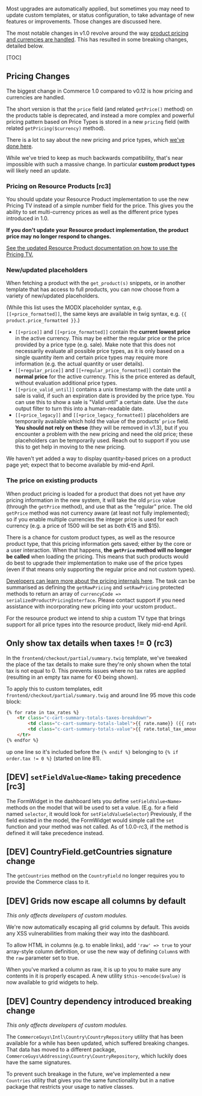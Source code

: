 Most upgrades are automatically applied, but sometimes you may need to update custom templates, or status configuration, to take advantage of new features or improvements. Those changes are discussed here.

The most notable changes in v1.0 revolve around the way [product pricing and currencies are handled](../Products/Price_Types). This has resulted in some breaking changes, detailed below.

[TOC]

## Pricing Changes

The biggest change in Commerce 1.0 compared to v0.12 is how pricing and currencies are handled. 

The short version is that the `price` field (and related `getPrice()` method) on the products table is deprecated, and instead a more complex and powerful pricing pattern based on Price Types is stored in a new `pricing` field (with related `getPricing($currency)` method). 

There is a lot to say about the new pricing and price types, which [we've done here](../Products/Price_Types). 

While we've tried to keep as much backwards compatibility, that's near impossible with such a massive change. In particular **custom product types** will likely need an update. 

### Pricing on Resource Products [rc3]

You should update your Resource Product implementation to use the new Pricing TV instead of a simple number field for the price. This gives you the ability to set multi-currency prices as well as the different price types introduced in 1.0. 

**If you don't update your Resource product implementation, the product price may no longer respond to changes.**

[See the updated Resource Product documentation on how to use the Pricing TV.](../Product_Catalog/Resource)

### New/updated placeholders

When fetching a product with the `get_product(s)` snippets, or in another template that has access to full products, you can now choose from a variety of new/updated placeholders. 

(While this list uses the MODX placeholder syntax, e.g. `[[+price_formatted]]`, the same keys are available in twig syntax, e.g. `{{ product.price_formatted }}`.)

- `[[+price]]` and `[[+price_formatted]]` contain the **current lowest price** in the active currency. This may be either the regular price or the price provided by a price type (e.g. sale). Make note that this does not necessarily evaluate all possible price types, as it is only based on a single quantity item and certain price types may require more information (e.g. the actual quantity or user details).
- `[[+regular_price]]` and `[[+regular_price_formatted]]` contain the **normal price** for the active currency. This is the price entered as default, without evaluation additional price types. 
- `[[+price_valid_until]]` contains a unix timestamp with the date until a sale is valid, if such an expiration date is provided by the price type. You can use this to show a sale is "Valid until" a certain date. Use the `date` output filter to turn this into a human-readable date. 
- `[[+price_legacy]]` and `[[+price_legacy_formatted]]` placeholders are temporarily available which hold the value of the products' `price` field. **You should not rely on these** (they will be removed in v1.3), but if you encounter a problem with the new pricing and need the old price; these placeholders can be temporarily used. Reach out to support if you use this to get help in moving to the new pricing.

We haven't yet added a way to display quantity-based prices on a product page yet; expect that to become available by mid-end April.

### The price on existing products

When product pricing is loaded for a product that does not yet have _any_ pricing information in the new system, it will take the old `price` value (through the `getPrice` method), and use that as the "regular" price. The old `getPrice` method was not currency aware (at least not fully implemented); so if you enable multiple currencies the integer price is used for each currency (e.g. a price of 1500 will be set as both €15 and $15). 

There is a chance for custom product types, as well as the resource product type, that this pricing information gets saved; either by the core or a user interaction. When that happens, **the `getPrice` method will no longer be called** when loading the pricing. This means that such products would do best to upgrade their implementation to make use of the price types (even if that means only supporting the regular price and not custom types). 

[Developers can learn more about the pricing internals here](../Developer/Products/Pricing). The task can be summarised as defining the `getRawPricing` and `setRawPricing` protected methods to return an array of `currencyCode => serializedProductPricingInterface`. Please contact support if you need assistance with incorporating new pricing into your ucstom product..

For the resource product we intend to ship a custom TV type that brings support for all price types into the resource product, likely mid-end April. 

## Only show tax details when taxes != 0 (rc3)

In the `frontend/checkout/partial/summary.twig` template, we've tweaked the place of the tax details to make sure they're only shown when the total tax is not equal to 0. This prevents issues where no tax rates are applied (resulting in an empty tax name for €0 being shown).

To apply this to custom templates, edit `frontend/checkout/partial/summary.twig` and around line 95 move this code block:

````html
{% for rate in tax_rates %}
    <tr class="c-cart-summary-totals-taxes-breakdown">
        <td class="c-cart-summary-totals-label">{{ rate.name}} ({{ rate.percentage_formatted }} {% if rate.is_inclusive %} of {% else %} over {% endif %}{{ rate.total_taxed_amount_formatted }})</td>
        <td class="c-cart-summary-totals-value">{{ rate.total_tax_amount_formatted }}</td>
    </tr>
{% endfor %}
````

up one line so it's included before the `{% endif %}` belonging to `{% if order.tax != 0 %}` (started on line 81).

## [DEV] `setFieldValue<Name>` taking precedence [rc3]

The FormWidget in the dashboard lets you define `setFieldValue<Name>` methods on the model that will be used to set a value. (E.g. for a field named `selector`, it would look for `setFieldValueSelector`) Previously, if the field existed in the model, the FormWidget would simple call the `set` function and your method was not called. As of 1.0.0-rc3, if the method is defined it will take precedence instead. 

## [DEV] CountryField.getCountries signature change

The `getCountries` method on the `CountryField` no longer requires you to provide the Commerce class to it.

## [DEV] Grids now escape all columns by default

_This only affects developers of custom modules._

We're now automatically escaping all grid columns by default. This avoids any XSS vulnerabilities from making their way into the dashboard. 

To allow HTML in columns (e.g. to enable links), add `'raw' => true` to your array-style column definition, or use the new way of defining `Column`s with the `raw` parameter set to true. 

When you've marked a column as raw, it is up to you to make sure any contents in it is properly escaped. A new utility `$this->encode($value)` is now available to grid widgets to help. 

## [DEV] Country dependency introduced breaking change

_This only affects developers of custom modules._

The `CommerceGuys\Intl\Country\CountryRepository` utility that has been available for a while has been updated, which suffered breaking changes. That data has moved to a different package, `CommerceGuys\Addressing\Country\CountryRepository`, which luckily does have the same signatures. 

To prevent such breakage in the future, we've implemented a new `Countries` utility that gives you the same functionality but in a native package that restricts your usage to native classes.


